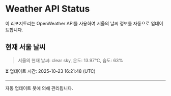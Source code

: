 
# Weather API Status

이 리포지토리는 OpenWeather API를 사용하여 서울의 날씨 정보를 자동으로 업데이트합니다.

## 현재 서울 날씨
> 서울의 현재 날씨: clear sky, 온도: 13.97°C, 습도: 63%

⏳ 업데이트 시간: 2025-10-23 16:21:48 (UTC)

---
자동 업데이트 봇에 의해 관리됩니다.
